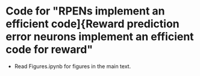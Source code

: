 # Code for "RPENs implement an efficient code]{Reward prediction error neurons implement an efficient code for reward"

- Read Figures.ipynb for figures in the main text.
